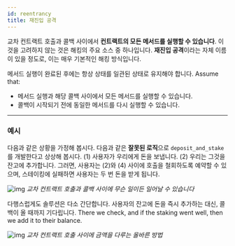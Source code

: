 ```yaml
---
id: reentrancy
title: 재진입 공격
---
```


교차 컨트랙트 호출과 콜백 사이에서 **컨트랙트의 모든 메서드를 실행할 수 있습니다**. 이것을 고려하지 않는 것은 해킹의 주요 소스 중 하나입니다. **재진입 공격**이라는 자체 이름이 있을 정도로, 이는 매우 기본적인 해킹 방식입니다.

메서드 실행이 완료된 후에는 항상 상태를 일관된 상태로 유지해야 합니다. Assume that:

- 메서드 실행과 해당 콜백 사이에서 모든 메서드를 실행할 수 있습니다.
- 콜백이 시작되기 전에 동일한 메서드를 다시 실행할 수 있습니다.

---

### 예시

다음과 같은 상황을 가정해 봅시다. 다음과 같은 **잘못된 로직**으로 `deposit_and_stake`를 개발한다고 상상해 봅시다. (1) 사용자가 우리에게 돈을 보냅니다. (2) 우리는 그것을 잔고에 추가합니다. 그러면, 사용자는 (2)와 (4) 사이에 호출을 철회하도록 예약할 수 있으며, 스테이킹에 실패하면 사용자는 두 번 돈을 받게 됩니다.

![img](https://miro.medium.com/max/1400/1*VweWHQYGLBa70uceiWHLQA.png) _교차 컨트랙트 호출과 콜백 사이에 무슨 일이든 일어날 수 있습니다_

다행스럽게도 솔루션은 다소 간단합니다. 사용자의 잔고에 돈을 즉시 추가하는 대신, 콜백이 올 때까지 기다립니다. There we check, and if the staking went well, then we add it to their balance.

![img](https://miro.medium.com/max/1400/1*o0YVDCp_7l-L3njJMGhU4w.png) _교차 컨트랙트 호출 사이에 금액을 다루는 올바른 방법_
